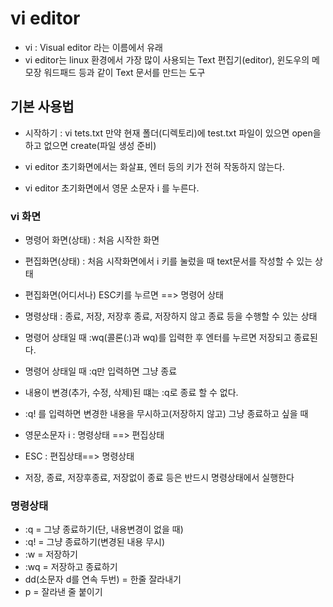 # vi editor
* vi : Visual editor 라는 이름에서 유래 
* vi editor는 linux 환경에서 가장 많이 사용되는 Text 편집기(editor), 윈도우의 메모장 워드패드 등과 같이 Text 문서를 만드는 도구 

## 기본 사용법
* 시작하기 : vi tets.txt
만약 현재 폴더(디렉토리)에 test.txt 파일이 있으면 open을 하고 없으면 create(파일 생성 준비)

* vi editor 초기화면에서는 화살표, 엔터 등의 키가 전혀 작동하지 않는다.

* vi editor 초기화면에서 영문 소문자 i 를 누른다.

### vi 화면
* 명령어 화면(상태) : 처음 시작한 화면
* 편집화면(상태) : 처음 시작화면에서 i 키를 눌렀을 때 text문서를 작성할 수 있는 상태

* 편집화면(어디서나) ESC키를 누르면 ==> 명령어 상태
* 명령상태 : 종료, 저장, 저장후 종료, 저장하지 않고 종료 등을 수행할 수 있는 상태

* 명령어 상태일 때 :wq(콜론(:)과 wq)를 입력한 후 엔터를 누르면 저장되고 종료된다.
* 명령어 상태일 때 :q만 입력하면 그냥 종료
* 내용이 변경(추가, 수정, 삭제)된 떄는 :q로 종료 할 수 없다.

* :q! 를 입력하면 변경한 내용을 무시하고(저장하지 않고) 그냥 종료하고 싶을 때

* 영문소문자 i : 명령상태 ==> 편집상태
* ESC : 편집상태==> 명령상태
* 저장, 종료, 저장후종료, 저장없이 종료 등은 반드시 명령상태에서 실행한다

### 명령상태
* :q = 그냥 종료하기(단, 내용변경이 없을 때)
* :q! = 그냥 종료하기(변경된 내용 무시)
* :w =  저장하기
* :wq = 저장하고 종료하기 
* dd(소문자 d를 연속 두번) = 한줄 잘라내기
* p = 잘라낸 줄 붙이기





